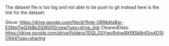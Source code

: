 The dataset file is too big and not able to be push to git instead here is the link for the dataset: 

Glove: https://drive.google.com/file/d/1fmb-OR9bAIsBw-ESNmTwQ1ABp2QWiIXS/view?usp=drive_link
CleanedData: https://drive.google.com/drive/folders/1DQI_GSYwcRohw9Xf8SkBnIGm4D15CR44?usp=sharing
